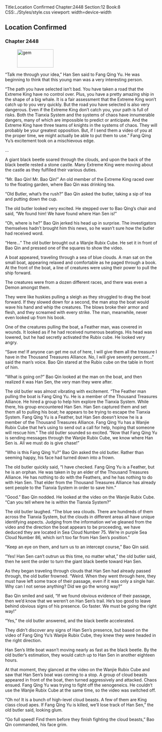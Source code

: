 Title:Location Confirmed 
Chapter:2448 
Section:12 
Book:8 
CSS:../Styles/style.css 
viewport: width=device-width
  
## Location Confirmed
### Chapter 2448
  
<figure>
	<img src="../Images/gem.gif" alt="gem" id="gem" width="120" height="60" />
</figure>
  

  
“Talk me through your idea,” Han Sen said to Fang Qing Yu. He was beginning to think that this young man was a very interesting person.

“The path you have selected isn’t bad. You have taken a road that the Extreme King have no control over. Plus, you have a pretty amazing ship in the shape of a big whale. It is a fair assessment that the Extreme King won’t catch up to you very quickly. But the road you have selected is also very dangerous. Even if the Extreme King don’t catch you, your path is full of risks. Both the Tianxia System and the systems of chaos have innumerable dangers, many of which are impossible to predict or anticipate. And the Extreme King have three teams of knights in the systems of chaos. They will probably be your greatest opposition. But, if I send them a video of you at the proper time, we might actually be able to put them to use.” Fang Qing Yu’s excitement took on a mischievous edge.

…

A giant black beetle soared through the clouds, and upon the back of the black beetle rested a stone castle. Many Extreme King were moving about the castle as they fulfilled their various duties.

“Mr. Bao Qin! Mr. Bao Qin!” An old member of the Extreme King raced over to the floating garden, where Bao Qin was drinking tea.

“Old Butler, what’s the rush?” Bao Qin asked the butler, taking a sip of tea and putting down the cup.

The old butler looked very excited. He stepped over to Bao Qing’s chair and said, “We found him! We have found where Han Sen is!”

“Oh, where is he?” Bao Qin jerked his head up in surprise. The investigators themselves hadn’t brought him this news, so he wasn’t sure how the butler had received word.

“Here…” The old butler brought out a Wanjie Rubix Cube. He set it in front of Bao Qin and pressed one of the squares to show the video.

A boat appeared, traveling through a sea of blue clouds. A man sat on the small boat, appearing relaxed and comfortable as he paged through a book. At the front of the boat, a line of creatures were using their power to pull the ship forward.

The creatures were from a dozen different races, and there was even a Demon amongst them.

They were like huskies pulling a sleigh as they struggled to drag the boat forward. If they slowed down for a second, the man atop the boat would wave his hand and whip the creatures. The blows broke their armor and flesh, and they screamed with every strike. The man, meanwhile, never even looked up from his book.

One of the creatures pulling the boat, a Feather man, was covered in wounds. It looked as if he had received numerous beatings. His head was lowered, but he had secretly activated the Rubix cube. He looked very angry.

“Save me! If anyone can get me out of here, I will give them all the treasure I have in the Thousand Treasures Alliance. No, I will give seventy percent…” said the man’s voice. Bao Qin stared at the Rubix cube on the table in front of him.

“What is going on?” Bao Qin looked at the man on the boat, and then realized it was Han Sen, the very man they were after.

The old butler was almost vibrating with excitement. “The Feather man pulling the boat is Fang Qing Yu. He is a member of the Thousand Treasures Alliance. He hired a group to help him explore the Tianxia System. While there, his group encountered Han Sen. Han Sen captured them and set them all to pulling his boat; he appears to be trying to escape the Tianxia System. Fang Qing Yu is a Feather, but Han Sen doesn’t know he is a member of the Thousand Treasures Alliance. Fang Qing Yu has a Wanjie Rubix Cube that he’s using to send out a call for help, hoping that someone will rescue him.” The old butler sounded so excited. “Now that Fang Qing Yu is sending messages through the Wanjie Rubix Cube, we know where Han Sen is. All we must do is give chase!”

“Who is this Fang Qing Yu?” Bao Qin asked the old butler. Rather than seeming happy, his face had turned down into a frown.

The old butler quickly said, “I have checked. Fang Qing Yu is a Feather, but he is an orphan. He was taken in by an elder of the Thousand Treasures Alliance. He has nothing to do with the Feathers, and he has nothing to do with Han Sen. That elder from the Thousand Treasures Alliance has already sent people to the Tianxia System in order to save him.”

“Good.” Bao Qin nodded. He looked at the video on the Wanjie Rubix Cube. “Can you tell where he is within the Tianxia System?”

The old butler laughed. “The blue sea clouds. There are hundreds of them across the Tianxia System, but the clouds in different areas all have unique identifying aspects. Judging from the information we’ve gleaned from the video and the direction the boat appears to be proceeding, we have deduced they are located in Sea Cloud Number 75. We’re in purple Sea Cloud Number 86, which isn’t too far from Han Sen’s position.”

“Keep an eye on them, and turn us to an intercept course,” Bao Qin said.

“Yes! Han Sen can’t outrun us this time, no matter what,” the old butler said, then he sent the order to turn the giant black beetle toward Han Sen.

As they began traveling through clouds that Han Sen had already passed through, the old butler frowned. “Weird. When they went through here, they must have left some trace of their passage, even if it was only a single hair. Why can I not sense anything? Did we go the wrong way?”

Bao Qin smiled and said, “If we found obvious evidence of their passage, then we’d know that we weren’t on Han Sen’s trail. He’s too good to leave behind obvious signs of his presence. Go faster. We must be going the right way!”

“Yes,” the old butler answered, and the black beetle accelerated.

They didn’t discover any signs of Han Sen’s presence, but based on the video of Fang Qing Yu’s Wanjie Rubix Cube, they knew they were headed in the right direction.

Han Sen’s little boat wasn’t moving nearly as fast as the black beetle. By the old butler’s estimation, they would catch up to Han Sen in another eighteen hours.

At that moment, they glanced at the video on the Wanjie Rubix Cube and saw that Han Sen’s boat was coming to a stop. A group of cloud beasts appeared in front of the boat, then turned aggressively and attacked. Chaos ensued. Fang Qing Yu was trying to fight off the xenogeneics. He couldn’t use the Wanjie Rubix Cube at the same time, so the video was switched off.

“Oh no! It is a bunch of high-level cloud beasts. A few of them are King class cloud apes. If Fang Qing Yu is killed, we’ll lose track of Han Sen,” the old butler said, looking glum.

“Go full speed! Find them before they finish fighting the cloud beasts,” Bao Qin commanded, his face grim.